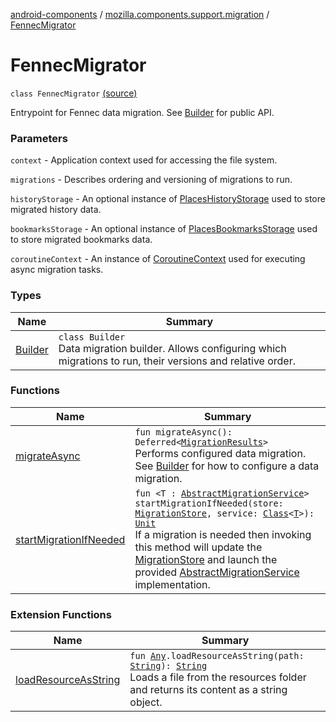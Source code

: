 [android-components](../../index.md) / [mozilla.components.support.migration](../index.md) / [FennecMigrator](./index.md)

# FennecMigrator

`class FennecMigrator` [(source)](https://github.com/mozilla-mobile/android-components/blob/master/components/support/migration/src/main/java/mozilla/components/support/migration/FennecMigrator.kt#L180)

Entrypoint for Fennec data migration. See [Builder](-builder/index.md) for public API.

### Parameters

`context` - Application context used for accessing the file system.

`migrations` - Describes ordering and versioning of migrations to run.

`historyStorage` - An optional instance of [PlacesHistoryStorage](../../mozilla.components.browser.storage.sync/-places-history-storage/index.md) used to store migrated history data.

`bookmarksStorage` - An optional instance of [PlacesBookmarksStorage](../../mozilla.components.browser.storage.sync/-places-bookmarks-storage/index.md) used to store migrated bookmarks data.

`coroutineContext` - An instance of [CoroutineContext](https://kotlinlang.org/api/latest/jvm/stdlib/kotlin.coroutines/-coroutine-context/index.html) used for executing async migration tasks.

### Types

| Name | Summary |
|---|---|
| [Builder](-builder/index.md) | `class Builder`<br>Data migration builder. Allows configuring which migrations to run, their versions and relative order. |

### Functions

| Name | Summary |
|---|---|
| [migrateAsync](migrate-async.md) | `fun migrateAsync(): Deferred<`[`MigrationResults`](../-migration-results.md)`>`<br>Performs configured data migration. See [Builder](-builder/index.md) for how to configure a data migration. |
| [startMigrationIfNeeded](start-migration-if-needed.md) | `fun <T : `[`AbstractMigrationService`](../-abstract-migration-service/index.md)`> startMigrationIfNeeded(store: `[`MigrationStore`](../../mozilla.components.support.migration.state/-migration-store/index.md)`, service: `[`Class`](https://developer.android.com/reference/java/lang/Class.html)`<`[`T`](start-migration-if-needed.md#T)`>): `[`Unit`](https://kotlinlang.org/api/latest/jvm/stdlib/kotlin/-unit/index.html)<br>If a migration is needed then invoking this method will update the [MigrationStore](../../mozilla.components.support.migration.state/-migration-store/index.md) and launch the provided [AbstractMigrationService](../-abstract-migration-service/index.md) implementation. |

### Extension Functions

| Name | Summary |
|---|---|
| [loadResourceAsString](../../mozilla.components.support.test.file/kotlin.-any/load-resource-as-string.md) | `fun `[`Any`](https://kotlinlang.org/api/latest/jvm/stdlib/kotlin/-any/index.html)`.loadResourceAsString(path: `[`String`](https://kotlinlang.org/api/latest/jvm/stdlib/kotlin/-string/index.html)`): `[`String`](https://kotlinlang.org/api/latest/jvm/stdlib/kotlin/-string/index.html)<br>Loads a file from the resources folder and returns its content as a string object. |
